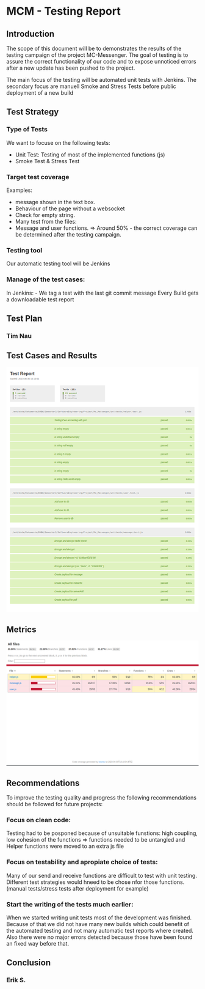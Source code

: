 # MCM - Testing Report

## Introduction
<!-- This section provides an overview of the software testing process and the scope of the testing activities. ### Marcel -->
The scope of this document will be to demonstrates the results of the testing campaign of the project MC-Messenger. 
The goal of testing is to assure the correct functionality of our code and to expose unnoticed errors after a new update has been pushed to the project.

The main focus of the testing will be automated unit tests with Jenkins.
The secondary focus are manuell Smoke and Stress Tests before public deployment of a new build


## Test Strategy
<!-- This section describes the overall approach to testing, including the testing methodology, testing types, and testing techniques used. Highlight which automatic testing tools/frameworks are used for your project -->

### Type of Tests
We want to focuse on the following tests:
- Unit Test: Testing of most of the implemented functions (js) 
- Smoke Test & Stress Test

### Target test coverage
Examples:
- message shown in the text box.
- Behaviour of the page without a websocket
- Check for empty string.
- Many test from the files:
- Message and user functions.
=> Around 50% - the correct coverage can be determined after the testing campaign. 

### Testing tool
Our automatic testing tool will be Jenkins

### Manage of the test cases: 
In Jenkins: - We tag a test with the last git commit message
Every Build gets a downloadable test report

## Test Plan
<!-- This section outlines the specific testing tasks, timelines, and resources required to achieve the testing objectives. -->
### Tim Nau

## Test Cases and Results
<!-- This section details the specific test cases that were executed, including their pass/fail status and any defects found during testing. (You may link to the repository of your use cases.) -->
<!--![Test cases and results](https://github.com/Scherrik/se_mcm/tree/main/docs/Finals/images/test_report.png)-->
![Test cases and results](../Finals/images/test_report.png?raw=true "Test cases and results")
<!-- ### Erik G -->

<!-- ## Test Results -->
<!-- This section summarizes the results of the testing, including major defects found, their severity, and the steps taken to resolve them. (You may link to the test reports generated by your testing tool.) -->
<!-- ### Erik G -->

## Metrics
<!-- This section provides quantitative data on the testing process, such as the number of defects found, the defect resolution time, and the test coverage achieved. -->
![Code coverage](../Finals/images/Code_Coverage.png?raw=true "Code coverage")
<!-- ### Erik G -->

## Recommendations 
<!-- This section offers suggestions for improving the testing process and the quality of the software. ### Marcel -->

To improve the testing quality and progress the following recommendations should be followed for future projects: 

### Focus on clean code: 
Testing had to be posponed because of unsuitable funstions: high coupling, low cohesion of the functions 
=> functions needed to be untangled and Helper functions were moved to an extra js file
### Focus on testability and apropiate choice of tests:
Many of our send and receive functions are difficult to test with unit testing. Different test strategies would hneed to be chose nfor those functions. (manual tests/stress tests after deployment for example)

### Start the writing of the tests much earlier: 
When we started writing unit tests most of the development was finished. 
Because of that we did not have many new builds which could benefit of the automated testing and not many automatic test reports where created.
Also there were  no major errors detected because those have been found an fixed way before that.

## Conclusion
<!-- This section summarizes the key findings of the testing and the overall status of the software quality. -->
### Erik S.
